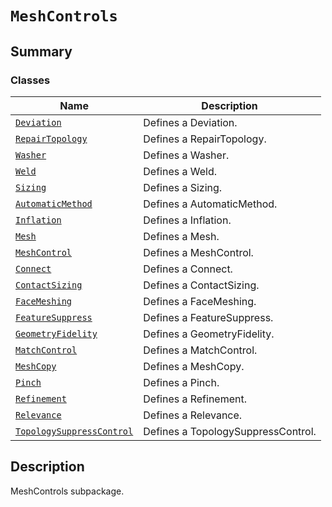 # `MeshControls`

<a id="summary"></a>

## Summary

### Classes

| Name | Description |
|----------------------------------------------------------------------------------------------------------------------------------------------------------|------------------------------------|
| [`Deviation`](Deviation.md#ansys.mechanical.stubs.v242.Ansys.ACT.Automation.Mechanical.MeshControls.Deviation)                                           | Defines a Deviation.               |
| [`RepairTopology`](RepairTopology.md#ansys.mechanical.stubs.v242.Ansys.ACT.Automation.Mechanical.MeshControls.RepairTopology)                            | Defines a RepairTopology.          |
| [`Washer`](Washer.md#ansys.mechanical.stubs.v242.Ansys.ACT.Automation.Mechanical.MeshControls.Washer)                                                    | Defines a Washer.                  |
| [`Weld`](Weld.md#ansys.mechanical.stubs.v242.Ansys.ACT.Automation.Mechanical.MeshControls.Weld)                                                          | Defines a Weld.                    |
| [`Sizing`](Sizing.md#ansys.mechanical.stubs.v242.Ansys.ACT.Automation.Mechanical.MeshControls.Sizing)                                                    | Defines a Sizing.                  |
| [`AutomaticMethod`](AutomaticMethod.md#ansys.mechanical.stubs.v242.Ansys.ACT.Automation.Mechanical.MeshControls.AutomaticMethod)                         | Defines a AutomaticMethod.         |
| [`Inflation`](Inflation.md#ansys.mechanical.stubs.v242.Ansys.ACT.Automation.Mechanical.MeshControls.Inflation)                                           | Defines a Inflation.               |
| [`Mesh`](Mesh.md#ansys.mechanical.stubs.v242.Ansys.ACT.Automation.Mechanical.MeshControls.Mesh)                                                          | Defines a Mesh.                    |
| [`MeshControl`](MeshControl.md#ansys.mechanical.stubs.v242.Ansys.ACT.Automation.Mechanical.MeshControls.MeshControl)                                     | Defines a MeshControl.             |
| [`Connect`](Connect.md#ansys.mechanical.stubs.v242.Ansys.ACT.Automation.Mechanical.MeshControls.Connect)                                                 | Defines a Connect.                 |
| [`ContactSizing`](ContactSizing.md#ansys.mechanical.stubs.v242.Ansys.ACT.Automation.Mechanical.MeshControls.ContactSizing)                               | Defines a ContactSizing.           |
| [`FaceMeshing`](FaceMeshing.md#ansys.mechanical.stubs.v242.Ansys.ACT.Automation.Mechanical.MeshControls.FaceMeshing)                                     | Defines a FaceMeshing.             |
| [`FeatureSuppress`](FeatureSuppress.md#ansys.mechanical.stubs.v242.Ansys.ACT.Automation.Mechanical.MeshControls.FeatureSuppress)                         | Defines a FeatureSuppress.         |
| [`GeometryFidelity`](GeometryFidelity.md#ansys.mechanical.stubs.v242.Ansys.ACT.Automation.Mechanical.MeshControls.GeometryFidelity)                      | Defines a GeometryFidelity.        |
| [`MatchControl`](MatchControl.md#ansys.mechanical.stubs.v242.Ansys.ACT.Automation.Mechanical.MeshControls.MatchControl)                                  | Defines a MatchControl.            |
| [`MeshCopy`](MeshCopy.md#ansys.mechanical.stubs.v242.Ansys.ACT.Automation.Mechanical.MeshControls.MeshCopy)                                              | Defines a MeshCopy.                |
| [`Pinch`](Pinch.md#ansys.mechanical.stubs.v242.Ansys.ACT.Automation.Mechanical.MeshControls.Pinch)                                                       | Defines a Pinch.                   |
| [`Refinement`](Refinement.md#ansys.mechanical.stubs.v242.Ansys.ACT.Automation.Mechanical.MeshControls.Refinement)                                        | Defines a Refinement.              |
| [`Relevance`](Relevance.md#ansys.mechanical.stubs.v242.Ansys.ACT.Automation.Mechanical.MeshControls.Relevance)                                           | Defines a Relevance.               |
| [`TopologySuppressControl`](TopologySuppressControl.md#ansys.mechanical.stubs.v242.Ansys.ACT.Automation.Mechanical.MeshControls.TopologySuppressControl) | Defines a TopologySuppressControl. |

<a id="description"></a>

## Description

MeshControls subpackage.

<!-- !! processed by numpydoc !! -->

